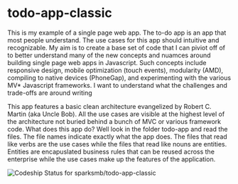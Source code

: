 todo-app-classic
================

This is my example of a single page web app.  The to-do app is an app that most people understand. 
The use cases for this app should intuitive and recognizable.  My aim is to create a base set of 
code that I can piviot off of to better understand many of the new concepts and nuamces around
building single page web apps in Javascript.  Such concepts include responsive design, mobile
optimization (touch events), modularity (AMD), compiling to native devices (PhoneGap), and 
experimenting with the various MV* Javascript frameworks.  I want to understand what the
challenges and trade-offs are around writing 

This app features a basic clean architecture evangelized by Robert C. Martin (aka Uncle Bob).  All
the use cases are visible at the highest level of the architecture not buried behind a bunch of 
MVC or various framework code.  What does this app do?  Well look in the folder todo-app and read
the files.  The file names indicate exactly what the app does.  The files that read like verbs are the
use cases while the files that read like nouns are entities.  Entities are encapuslated business rules
that can be reused across the enterprise while the use cases make up the features of the application.

![Codeship Status for sparksmb/todo-app-classic](https://codeship.io/projects/7a3fea80-e392-0131-cdd9-56c78fe30c2d/status)
